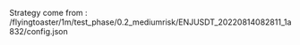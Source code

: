 Strategy come from : /flyingtoaster/1m/test_phase/0.2_mediumrisk/ENJUSDT_20220814082811_1a832/config.json